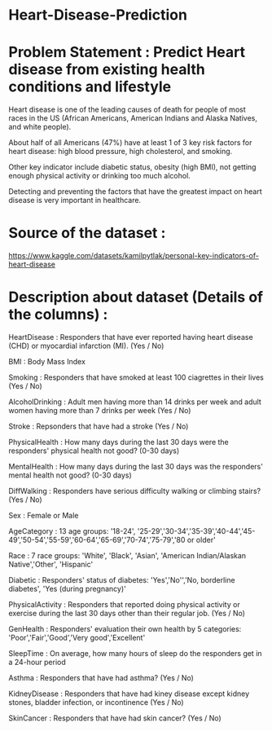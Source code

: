 # Heart-Disease-Prediction
# Problem Statement : Predict Heart disease from existing health conditions and lifestyle
Heart disease is one of the leading causes of death for people of most races in the US (African Americans, American Indians and Alaska Natives, and white people). 

About half of all Americans (47%) have at least 1 of 3 key risk factors for heart disease: high blood pressure, high cholesterol, and smoking. 

Other key indicator include diabetic status, obesity (high BMI), not getting enough physical activity or drinking too much alcohol. 

Detecting and preventing the factors that have the greatest impact on heart disease is very important in healthcare.

# Source of the dataset :
https://www.kaggle.com/datasets/kamilpytlak/personal-key-indicators-of-heart-disease

# Description about dataset (Details of the columns) :
HeartDisease : Responders that have ever reported having heart disease (CHD) or myocardial infarction (MI). (Yes / No)

BMI : Body Mass Index

Smoking : Responders that have smoked at least 100 ciagrettes in their lives (Yes / No)

AlcoholDrinking : Adult men having more than 14 drinks per week and adult women having more than 7 drinks per week (Yes / No)

Stroke : Repsonders that have had a stroke (Yes / No)

PhysicalHealth : How many days during the last 30 days were the responders' physical health not good? (0-30 days)

MentalHealth : How many days during the last 30 days was the responders' mental health not good? (0-30 days)

DiffWalking : Responders have serious difficulty walking or climbing stairs? (Yes / No)

Sex : Female or Male

AgeCategory : 13 age groups: '18-24', '25-29','30-34','35-39','40-44','45-49','50-54','55-59','60-64','65-69','70-74','75-79','80 or older'

Race : 7 race groups: 'White', 'Black', 'Asian', 'American Indian/Alaskan Native','Other', 'Hispanic'

Diabetic : Responders' status of diabetes: 'Yes','No'','No, borderline diabetes', 'Yes (during pregnancy)'

PhysicalActivity : Responders that reported doing physical activity or exercise during the last 30 days other than their regular job. (Yes / No)

GenHealth : Responders' evaluation their own health by 5 categories: 'Poor','Fair','Good','Very good','Excellent'

SleepTime : On average, how many hours of sleep do the responders get in a 24-hour period

Asthma : Responders that have had asthma? (Yes / No)

KidneyDisease : Responders that have had kiney disease except kidney stones, bladder infection, or incontinence (Yes / No)

SkinCancer : Responders that have had skin cancer? (Yes / No)
